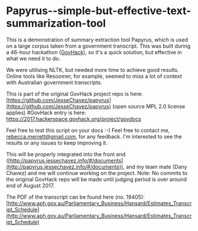 # Papyrus--simple-but-effective-text-summarization-tool

This is a demonstration of summary extraction tool Papyrus, which is used on a large corpus taken from a government transcript.
This was built during a 46-hour hackathon ([GovHack](https://govhack.org/)), so it's a quick solution, but effective in what we need it to do.

We were utilising NLTK, but needed more time to achieve good results. 
Online tools like Resoomer, for example, seemed to miss a lot of context with Australian government transcripts. 

This is part of the original GovHack project repo is here: [https://github.com/JesseChavez/papyrus](https://github.com/JesseChavez/papyrus) (open source MPL 2.0 license applies)
#GovHack entry is here: https://2017.hackerspace.govhack.org/project/govdocs

Feel free to test this script on your docs :-)
Feel free to contact me, rebecca.merrett@gmail.com, for any feedback. I'm interested to see the results or any issues to keep improving it. 

This will be properly integrated into the front end ([http://papyrus.jessechavez.info/#/documents](http://papyrus.jessechavez.info/#/documents)), and my team mate (Dany Chavez) and me will continue working on the project.
Note: No commits to the original GovHack repo will be made until judging period is over around end of August 2017. 

The PDF of the transcript can be found here (no. 19405): [http://www.aph.gov.au/Parliamentary_Business/Hansard/Estimates_Transcript_Schedule](http://www.aph.gov.au/Parliamentary_Business/Hansard/Estimates_Transcript_Schedule)
